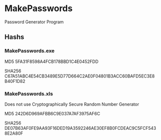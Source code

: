 # MakePasswords
Password Generator Program

## Hashs

### MakePasswords.exe

MD5       5FA31F8598A4FCB178BBD1C4E0452FDD

SHA256    C67A51ABC4E54CB3489E5D77D664C2AE0F04801B3ACC60BAFD5EC3E8B40F1D82


### MakePasswords.xls

Does not use Cryptographically Secure Random Number Generator

MD5       242D6D969AFBB6C9E037A7AF3975AF6C

SHA256    DE07B63AF0FE9AA93F16DED19A3592246AE30EF8B0FCDEAC9C5FCF5438E2A80F
